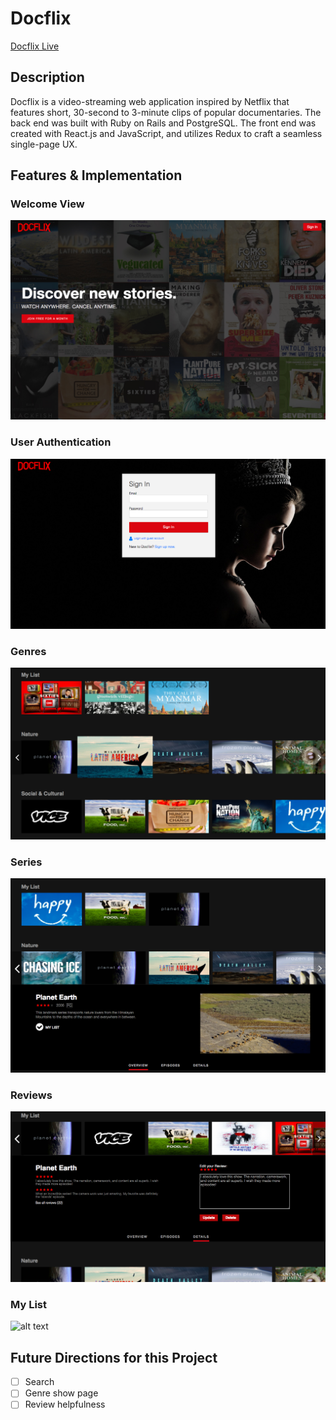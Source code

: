 # Docflix

[Docflix Live](http://doclix.herokuapp.com)

## Description
Docflix is a video-streaming web application inspired by Netflix that features short, 30-second to 3-minute clips of popular documentaries. The back end was built with Ruby on Rails and PostgreSQL. The front end was created with React.js and JavaScript, and utilizes Redux to craft a seamless single-page UX.

## Features & Implementation

### Welcome View
![alt text](app/assets/images/readme/splash.png)

### User Authentication
![alt text](app/assets/images/readme/auth.png)

### Genres
![alt text](app/assets/images/readme/browse.png)


### Series
![alt text](app/assets/images/readme/ss-browse.png)

### Reviews
![alt text](app/assets/images/readme/reviews.png)

### My List
![alt text](http://recordit.co/KXKRLcxqAu)


## Future Directions for this Project
- [ ] Search
- [ ] Genre show page
- [ ] Review helpfulness
